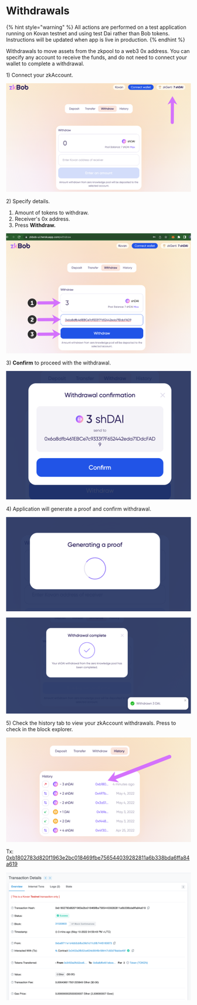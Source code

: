 # Withdrawals

{% hint style="warning" %}
All actions are performed on a test application running on Kovan testnet and using test Dai rather than Bob tokens. Instructions will be updated when app is live in production.
{% endhint %}

Withdrawals to move assets from the zkpool to a web3 0x address. You can specify any account to receive the funds, and do not need to connect your wallet to complete a withdrawal.

1\) Connect your zkAccount.

![](../../.gitbook/assets/withdraw1.png)

2\) Specify details.

1. Amount of tokens to withdraw.
2. Receiver's 0x address.
3. Press **Withdraw.**

![](../../.gitbook/assets/zk-test2.png)

3\) **Confirm** to proceed with the withdrawal.

![](../../.gitbook/assets/zk-3.png)

4\) Application will generate a proof and confirm withdrawal.

![](../../.gitbook/assets/zk4.png)

![](../../.gitbook/assets/zk4-2.png)

5\) Check the history tab to view your zkAccount withdrawals. Press to check in the block explorer.

![](../../.gitbook/assets/zk-5.png)

Tx: [0xb1802783d820f1963e2bc018469fbe756544039282811a6b338bda6ffa84a619](https://kovan.etherscan.io/tx/0xb1802783d820f1963e2bc018469fbe756544039282811a6b338bda6ffa84a619)

![](../../.gitbook/assets/zk-6.png)
